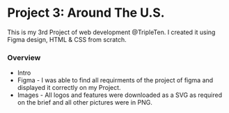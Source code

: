 # Project 3: Around The U.S.

This is my 3rd Project of web development @TripleTen. I created it using Figma design, HTML & CSS from scratch.

### Overview

- Intro
- Figma - I was able to find all requirments of the project of figma and displayed it correctly on my Project.
- Images - All logos and features were downloaded as a SVG as required on the brief and all other pictures were in PNG.
